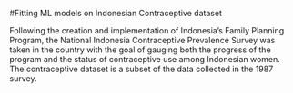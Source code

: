 #Fitting ML models on Indonesian Contraceptive dataset

Following the creation and implementation of Indonesia’s Family Planning Program, the National Indonesia Contraceptive Prevalence Survey was taken in the country with the goal of gauging both the progress of the program and the status of contraceptive use among Indonesian women. The contraceptive dataset is a subset of the data collected in the 1987 survey.

